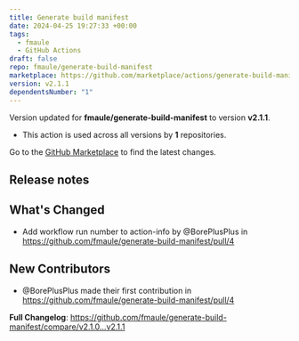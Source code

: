 ```yaml
---
title: Generate build manifest
date: 2024-04-25 19:27:33 +00:00
tags:
  - fmaule
  - GitHub Actions
draft: false
repo: fmaule/generate-build-manifest
marketplace: https://github.com/marketplace/actions/generate-build-manifest
version: v2.1.1
dependentsNumber: "1"
---
```



Version updated for **fmaule/generate-build-manifest** to version **v2.1.1**.
- This action is used across all versions by **1** repositories.

Go to the [GitHub Marketplace](https://github.com/marketplace/actions/generate-build-manifest) to find the latest changes.

## Release notes

## What's Changed
* Add workflow run number to action-info by @BorePlusPlus in https://github.com/fmaule/generate-build-manifest/pull/4

## New Contributors
* @BorePlusPlus made their first contribution in https://github.com/fmaule/generate-build-manifest/pull/4

**Full Changelog**: https://github.com/fmaule/generate-build-manifest/compare/v2.1.0...v2.1.1

